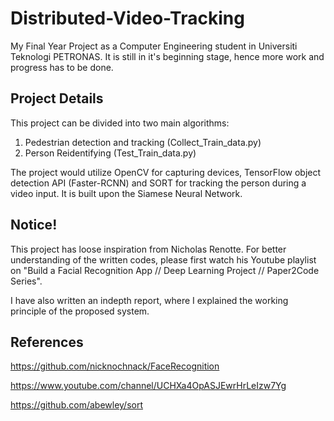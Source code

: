# Distributed-Video-Tracking
My Final Year Project as a Computer Engineering student in Universiti Teknologi PETRONAS. It is still in it's beginning stage, hence more work and progress has to be done.
## Project Details
This project can be divided into two main algorithms:
1. Pedestrian detection and tracking (Collect_Train_data.py)
2. Person Reidentifying (Test_Train_data.py)

The project would utilize OpenCV for capturing devices, TensorFlow object detection API (Faster-RCNN) and SORT for tracking the person during a video input. It is built upon the Siamese Neural Network.

## Notice!
This project has loose inspiration from Nicholas Renotte. For better understanding of the written codes, please first watch his Youtube playlist on "Build a Facial Recognition App // Deep Learning Project // Paper2Code Series". 

I have also written an indepth report, where I explained the working principle of the proposed system. 

## References
https://github.com/nicknochnack/FaceRecognition

https://www.youtube.com/channel/UCHXa4OpASJEwrHrLeIzw7Yg

https://github.com/abewley/sort
